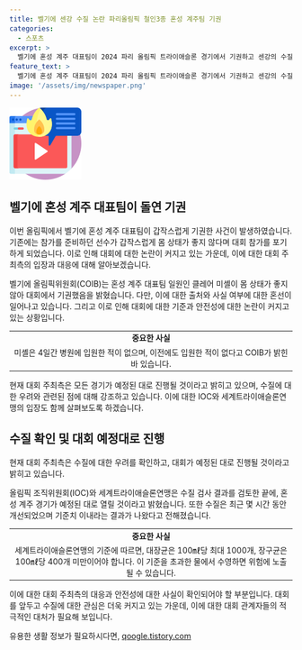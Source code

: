 ```yaml
---
title: 벨기에 센강 수질 논란 파리올림픽 철인3종 혼성 계주팀 기권
categories:
  - 스포츠
excerpt: >
  벨기에 혼성 계주 대표팀이 2024 파리 올림픽 트라이애슬론 경기에서 기권하고 센강의 수질 논란이 계속되고 있다. 벨기에 선수인 클레어 미셸은 병원으로 이송되어 치료를 받고 있으며, 수질 검사 결과에 따르면 경기는 계속되지만, 센강의 물에는 기준치를 초과하는 대장균과 장구균이 검출되어 위험성이 우려된다. 미셸 외에도 다른 선수들 역시 센강에서의 경기 후 건강 이상을 호소하고 있어 인도적인 문제에 대한 우려가 증가하고 있다.
feature_text: >
  벨기에 혼성 계주 대표팀이 2024 파리 올림픽 트라이애슬론 경기에서 기권하고 센강의 수질 논란이 계속되고 있다. 벨기에 선수인 클레어 미셸은 병원으로 이송되어 치료를 받고 있으며, 수질 검사 결과에 따르면 경기는 계속되지만, 센강의 물에는 기준치를 초과하는 대장균과 장구균이 검출되어 위험성이 우려된다. 미셸 외에도 다른 선수들 역시 센강에서의 경기 후 건강 이상을 호소하고 있어 인도적인 문제에 대한 우려가 증가하고 있다.
image: '/assets/img/newspaper.png'
---
```


<p><img src="/assets/img/news.png" alt="rentncar 속보" /></p>

<h2 data-ke-size="size26">벨기에 혼성 계주 대표팀이 돌연 기권</h2>

<p>이번 올림픽에서 벨기에 혼성 계주 대표팀이 갑작스럽게 기권한 사건이 발생하였습니다. 기존에는 참가를 준비하던 선수가 갑작스럽게 몸 상태가 좋지 않다며 대회 참가를 포기하게 되었습니다. 이로 인해 대회에 대한 논란이 커지고 있는 가운데, 이에 대한 대회 주최측의 입장과 대응에 대해 알아보겠습니다.</p>

<p data-ke-size="size16">벨기에 올림픽위원회(COIB)는 혼성 계주 대표팀 일원인 클레어 미셸이 몸 상태가 좋지 않아 대회에서 기권했음을 밝혔습니다. 다만, 이에 대한 출처와 사실 여부에 대한 혼선이 일어나고 있습니다. 그리고 이로 인해 대회에 대한 기준과 안전성에 대한 논란이 커지고 있는 상황입니다.</p>

<table>
  <tr>
    <td style="text-align: center; height: 17px;"><b>중요한 사실</b></td>
  </tr>
  <tr>
    <td style="text-align: center; height: 17px;">미셸은 4일간 병원에 입원한 적이 없으며, 이전에도 입원한 적이 없다고 COIB가 밝힌 바 있습니다.</td>
  </tr>
</table>

<p>현재 대회 주최측은 모든 경기가 예정된 대로 진행될 것이라고 밝히고 있으며, 수질에 대한 우려와 관련된 점에 대해 강조하고 있습니다. 이에 대한 IOC와 세계트라이애슬론연맹의 입장도 함께 살펴보도록 하겠습니다.</p>

<h2 data-ke-size="size26">수질 확인 및 대회 예정대로 진행</h2>

<p>현재 대회 주최측은 수질에 대한 우려를 확인하고, 대회가 예정된 대로 진행될 것이라고 밝히고 있습니다.</p>

<p data-ke-size="size16">올림픽 조직위원회(IOC)와 세계트라이애슬론연맹은 수질 검사 결과를 검토한 끝에, 혼성 계주 경기가 예정된 대로 열릴 것이라고 밝혔습니다. 또한 수질은 최근 몇 시간 동안 개선되었으며 기준치 이내라는 결과가 나왔다고 전해졌습니다.</p>

<table>
  <tr>
    <td style="text-align: center; height: 17px;"><b>중요한 사실</b></td>
  </tr>
  <tr>
    <td style="text-align: center; height: 17px;">세계트라이애슬론연맹의 기준에 따르면, 대장균은 100㎖당 최대 1000개, 장구균은 100㎖당 400개 미만이어야 합니다. 이 기준을 초과한 물에서 수영하면 위험에 노출될 수 있습니다.</td>
  </tr>
</table>

<p>이에 대한 대회 주최측의 대응과 안전성에 대한 사실이 확인되어야 할 부분입니다. 대회를 앞두고 수질에 대한 관심은 더욱 커지고 있는 가운데, 이에 대한 대회 관계자들의 적극적인 대처가 필요해 보입니다.</p>
유용한 생활 정보가 필요하시다면, <a href="https://qoogle.tistory.com" rel="dofollow">qoogle.tistory.com</a>


